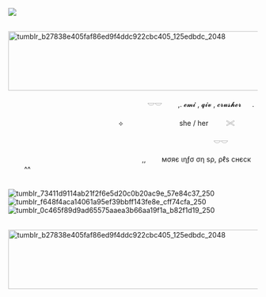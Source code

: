 ![](https://komarev.com/ghpvc/?username=litteryzu&color=b2b8c2&style=plastic&label=coolios)



 

 &nbsp; &nbsp; &nbsp; &nbsp; &nbsp; &nbsp; &nbsp; &nbsp; &nbsp; &nbsp; &nbsp; &nbsp; &nbsp; &nbsp;<img width="600" height="120" alt="tumblr_b27838e405faf86ed9f4ddc922cbc405_125edbdc_2048" src="https://github.com/user-attachments/assets/38f8b22d-5502-433b-85f6-55871597e0cb" />


 



&nbsp; &nbsp; &nbsp; &nbsp; &nbsp; &nbsp; &nbsp; &nbsp; &nbsp; &nbsp; &nbsp; &nbsp; &nbsp; &nbsp; &nbsp; &nbsp; &nbsp; &nbsp; &nbsp; 　 　　 　 　　 　　 𓎟𓎟         　　,. 𝓮𝓶𝓲 , 𝓺𝓲𝓿 , 𝓬𝓻𝓾𝓼𝓱𝓮𝓻  　  .  

 　
 &nbsp; &nbsp; &nbsp; &nbsp; &nbsp; &nbsp; &nbsp; &nbsp; &nbsp; &nbsp; &nbsp; &nbsp; &nbsp; &nbsp; &nbsp; &nbsp; &nbsp; &nbsp; &nbsp; &nbsp; &nbsp; &nbsp; &nbsp; &nbsp; &nbsp; &nbsp; ⟡ 　 　　　 　　 　she / her  　　 𓏵　

　  &nbsp; &nbsp; &nbsp; &nbsp; &nbsp; &nbsp; &nbsp; &nbsp; &nbsp; &nbsp; &nbsp; &nbsp; &nbsp; &nbsp; &nbsp; &nbsp; &nbsp; &nbsp; &nbsp; &nbsp;&nbsp; &nbsp; &nbsp; &nbsp; &nbsp; &nbsp; &nbsp; &nbsp; &nbsp; &nbsp; &nbsp; &nbsp; &nbsp; &nbsp; &nbsp; &nbsp; &nbsp; &nbsp; &nbsp; &nbsp;   　     　     　     　　 𓎟𓎟       




 &nbsp; &nbsp; &nbsp; &nbsp; &nbsp; &nbsp; &nbsp; &nbsp; &nbsp; &nbsp; &nbsp; &nbsp; &nbsp; &nbsp; &nbsp; &nbsp; &nbsp; &nbsp;  &nbsp; &nbsp; &nbsp; &nbsp; &nbsp; &nbsp; &nbsp; &nbsp; &nbsp; &nbsp; &nbsp; &nbsp; &nbsp; &nbsp; &nbsp;　,,　　 мσяє ιηƒσ ση ѕρ, ρℓѕ cнєcк 　　  ^^


 &nbsp; &nbsp; &nbsp; &nbsp; &nbsp; &nbsp; &nbsp; &nbsp; &nbsp; &nbsp; &nbsp; &nbsp; &nbsp; &nbsp; &nbsp; &nbsp; &nbsp; &nbsp; &nbsp; &nbsp; &nbsp; &nbsp; &nbsp; &nbsp; &nbsp; &nbsp;   ![tumblr_73411d9114ab21f2f6e5d20c0b20ac9e_57e84c37_250](https://github.com/user-attachments/assets/005d4da6-05ee-495c-9212-08e3c8ee15ec) ![tumblr_f648f4aca14061a95ef39bbff143fe8e_cff74cfa_250](https://github.com/user-attachments/assets/bd637240-af65-4e42-8102-68a909306ef8) ![tumblr_0c465f89d9ad65575aaea3b66aa19f1a_b82f1d19_250](https://github.com/user-attachments/assets/f0147669-a496-4c24-920f-5735a39dae4f)








 &nbsp; &nbsp; &nbsp; &nbsp; &nbsp; &nbsp; &nbsp; &nbsp; &nbsp; &nbsp; &nbsp; &nbsp; &nbsp; &nbsp;<img width="600" height="120" alt="tumblr_b27838e405faf86ed9f4ddc922cbc405_125edbdc_2048" src="https://github.com/user-attachments/assets/38f8b22d-5502-433b-85f6-55871597e0cb" />
